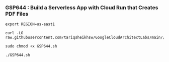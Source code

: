  ### GSP644 : Build a Serverless App with Cloud Run that Creates PDF Files 

```
export REGION=us-east1
```

```
curl -LO raw.githubusercontent.com/tariqsheikhsw/GoogleCloudArchitectLabs/main//Solutions/GSP644.sh

sudo chmod +x GSP644.sh

./GSP644.sh
```
